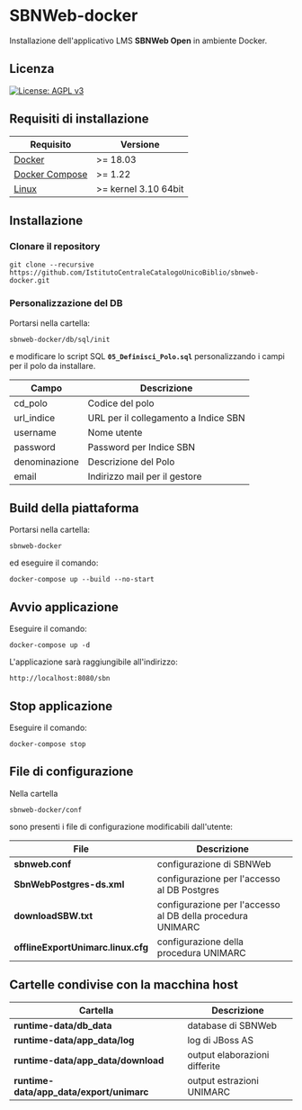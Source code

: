 # SBNWeb-docker

Installazione dell'applicativo LMS **SBNWeb Open** in ambiente Docker.

## Licenza

[![License: AGPL v3](https://img.shields.io/badge/License-AGPL%20v3-blue.svg)](https://www.gnu.org/licenses/agpl-3.0)

## Requisiti di installazione

|Requisito| Versione |
|---|---|
|[Docker](https://docs.docker.com/install)| >= 18.03|
|[Docker Compose](https://docs.docker.com/compose/install)| >= 1.22 |
|[Linux](https://www.kernel.org)| >= kernel 3.10 64bit |

## Installazione

### Clonare il repository

```git clone --recursive https://github.com/IstitutoCentraleCatalogoUnicoBiblio/sbnweb-docker.git```

### Personalizzazione del DB

Portarsi nella cartella:

    sbnweb-docker/db/sql/init

e modificare lo script SQL **```05_Definisci_Polo.sql```** personalizzando i campi per il polo da installare.

|Campo| Descrizione |
|---|---|
|cd_polo|Codice del polo|
|url_indice|URL per il collegamento a Indice SBN|
|username|Nome utente|
|password|Password per Indice SBN|
|denominazione|Descrizione del Polo|
|email|Indirizzo mail per il gestore|

## Build della piattaforma

Portarsi nella cartella:

    sbnweb-docker

ed eseguire il comando:

```docker-compose up --build --no-start```

## Avvio applicazione

Eseguire il comando:

```docker-compose up -d```

L'applicazione sarà raggiungibile all'indirizzo:

    http://localhost:8080/sbn

## Stop applicazione

Eseguire il comando:

```docker-compose stop```

## File di configurazione

Nella cartella

    sbnweb-docker/conf

sono presenti i file di configurazione modificabili dall'utente:

|File| Descrizione |
|---|---|
|**sbnweb.conf**| configurazione di SBNWeb|
|**SbnWebPostgres-ds.xml**| configurazione per l'accesso al DB Postgres|
|**downloadSBW.txt**| configurazione per l'accesso al DB della procedura UNIMARC|
|**offlineExportUnimarc.linux.cfg**| configurazione della procedura UNIMARC|

## Cartelle condivise con la macchina host

|Cartella| Descrizione |
|---|---|
|**runtime-data/db_data**|database di SBNWeb|
|**runtime-data/app_data/log**|log di JBoss AS|
|**runtime-data/app_data/download**|output elaborazioni differite|
|**runtime-data/app_data/export/unimarc**|output estrazioni UNIMARC|
